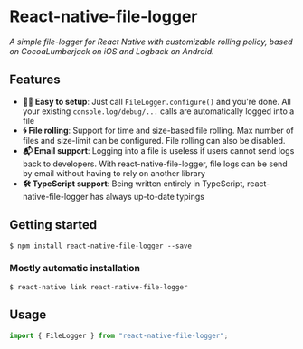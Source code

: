 # React-native-file-logger

_A simple file-logger for React Native with customizable rolling policy, based on CocoaLumberjack on iOS and Logback on Android._

## Features
* **💆‍♂️ Easy to setup**: Just call `FileLogger.configure()` and you're done. All your existing `console.log/debug/...` calls are automatically logged into a file
* **🌀 File rolling**: Support for time and size-based file rolling. Max number of files and size-limit can be configured. File rolling can also be disabled.
* **📬 Email support**: Logging into a file is useless if users cannot send logs back to developers. With react-native-file-logger, file logs can be send by email without having to rely on another library
* **🛠 TypeScript support**: Being written entirely in TypeScript, react-native-file-logger has always up-to-date typings

## Getting started

`$ npm install react-native-file-logger --save`

### Mostly automatic installation

`$ react-native link react-native-file-logger`

## Usage

```javascript
import { FileLogger } from "react-native-file-logger";
```
